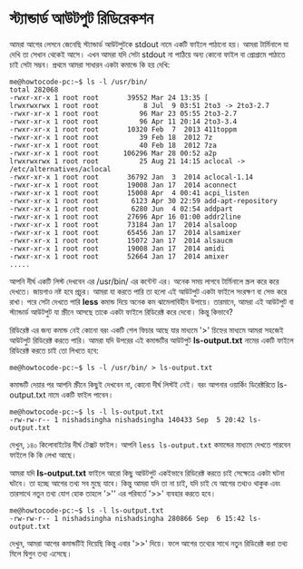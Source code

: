 # স্ট্যান্ডার্ড আউটপুট রিডিরেকশন #

আমরা আগের লেসনে জেনেছি স্ট্যান্ডার্ড আউটপুটকে stdout নামে একটি ফাইলে পাঠানো হয়। আমরা টার্মিনালে যা দেখি তা সেখান থেকেই আসে। এখন আমরা যদি সেটা stdout না পাঠিয়ে অন্য কোনো ফাইল বা প্রোগ্রামে পাঠাতে চাই সেটা সম্ভব। প্রথমে আমরা সাধারন একটা কমান্ডে কি হয় দেখি:

```
me@howtocode-pc:~$ ls -l /usr/bin/
total 282068
-rwxr-xr-x 1 root root       39552 Mar 24 13:35 [
lrwxrwxrwx 1 root root           8 Jul  9 03:51 2to3 -> 2to3-2.7
-rwxr-xr-x 1 root root          96 Mar 23 05:55 2to3-2.7
-rwxr-xr-x 1 root root          96 Apr 11 20:14 2to3-3.4
-rwxr-xr-x 1 root root       10320 Feb  7  2013 411toppm
-rwxr-xr-x 1 root root          39 Feb 18  2012 7z
-rwxr-xr-x 1 root root          40 Feb 18  2012 7za
-rwxr-xr-x 1 root root      106296 Mar 28 00:52 a2p
lrwxrwxrwx 1 root root          25 Aug 21 14:15 aclocal -> /etc/alternatives/aclocal
-rwxr-xr-x 1 root root       36792 Jan  3  2014 aclocal-1.14
-rwxr-xr-x 1 root root       19008 Jan 17  2014 aconnect
-rwxr-xr-x 1 root root       15008 Apr  4 00:41 acpi_listen
-rwxr-xr-x 1 root root        6123 Apr 30 22:59 add-apt-repository
-rwxr-xr-x 1 root root        6280 Jun  4 02:54 addpart
-rwxr-xr-x 1 root root       27696 Apr 16 01:00 addr2line
-rwxr-xr-x 1 root root       73184 Jan 17  2014 alsaloop
-rwxr-xr-x 1 root root       65456 Jan 17  2014 alsamixer
-rwxr-xr-x 1 root root       15072 Jan 17  2014 alsaucm
-rwxr-xr-x 1 root root       19008 Jan 17  2014 amidi
-rwxr-xr-x 1 root root       52664 Jan 17  2014 amixer
.....
```

আপনি দীর্ঘ একটি লিস্ট দেখবেন এর /usr/bin/ এর কন্টেন্ট এর। অনেক সময় লাগবে টার্মিনালে স্ক্রল করে করে দেখতে। জায়গাও নষ্ট হবে প্রচুর। আমরা যা করতে পারি তা হলো এই আউটপুট একটা ফাইলে সংরক্ষণ বা সেভ করে রাখা। পরে সেটা দেখতে পারি **less** কমান্ড দিয়ে অনেক কম ঝামেলাবিহীন উপায়ে। তারমানে, আমরা এই আউটপুট বা স্ট্যান্ডার্ড আউটপুট যা স্ক্রীনে আসছে তাকে একটা ফাইলে রিডিরেক্ট করে দেবো। কিন্তু কিভাবে?

রিডিরেক্ট এর জন্য কমান্ড নেই কোনো বরং একটি শেল ফিচার আছে যার মাধ্যমে '>' চিহ্নের মাধ্যমে আমরা সহজেই আউটপুট রিডিরেক্ট করতে পারি। আমরা যদি উপরের এই কমান্ডটির আউটপুট **ls-output.txt** নামের একটি ফাইলে রিডিরেক্ট করতে চাই তো লিখতে হবে:

```
me@howtocode-pc:~$ ls -l /usr/bin/ > ls-output.txt
```

কমান্ডটি দেয়ার পর আপনি স্ক্রীনে কিছুই দেখবেন না, কোনো দীর্ঘ লিস্টই নেই। বরং আপনার ওয়ার্কিং ডিরেক্টরিতে ls-output.txt নামে একটি ফাইল পাবেন।

```
me@howtocode-pc:~$ ls -l ls-output.txt 
-rw-rw-r-- 1 nishadsingha nishadsingha 140433 Sep  5 20:42 ls-output.txt
```

দেখুন, ১৪০ কিলোবাইটের দীর্ঘ টেক্সট ফাইল। আপনি `less ls-output.txt` কমান্ডের মাধ্যমে দেখতে পারবেন ফাইলে কি কি লেখা আছে।

আমরা যদি **ls-output.txt** ফাইলে আরো কিছু আউটপুট একইভাবে রিডিরেক্ট করতে চাই সেক্ষেত্রে একটা ঘটনা ঘটবে। তা হচ্ছে আগের তথ্য সব মুছে যাবে। কিন্তু আমরা যদি তা না চাই, যদি চাই যে আগের তথ্যও থাকুক এবং তারসাথে নতুন তথ্য যোগ হোক তাহলে '>'' এর পরিবর্তে '>>' ব্যবহার করতে হবে।

```
me@howtocode-pc:~$ ls -l ls-output.txt 
-rw-rw-r-- 1 nishadsingha nishadsingha 280866 Sep  6 15:42 ls-output.txt
```

দেখুন, আমরা আগের কমান্ডটিই দিয়েছি কিন্তু এবার '>>' দিয়ে। ফলে আগের তথ্যের সাথে নতুন রিডিরেক্ট করা তথ্য মিলে দ্বিগুন তথ্য এসেছে।